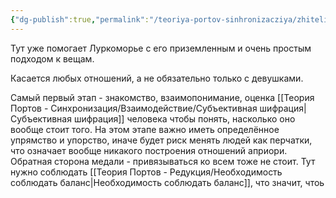 ```yaml
---
{"dg-publish":true,"permalink":"/teoriya-portov-sinhronizacziya/zhiteli-marsa-zhenshhiny/posledovatelnost-postroeniya-otnoshenij-wip/"}
---
```


Тут уже помогает Луркоморье с его приземленным и очень простым подходом к вещам.

Касается любых отношений, а не обязательно только с девушками.

Самый первый этап - знакомство, взаимопонимание, оценка [[Теория Портов - Синхронизация/Взаимодействие/Субъективная шифрация\|Субъективная шифрация]] человека чтобы понять, насколько оно вообще стоит того.
На этом этапе важно иметь определённое упрямство и упорство, иначе будет риск менять людей как перчатки, что означает вообще никакого построения отношений априори.
Обратная сторона медали - привязываться ко всем тоже не стоит. Тут нужно соблюдать [[Теория Портов - Редукция/Необходимость соблюдать баланс\|Необходимость соблюдать баланс]], что значит, чтоь
